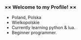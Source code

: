 ### ×× Welcome to my Profile! ××
- Poland, Polska
- Wielkopolskie
- Currently learning python & lua.
- Beginner programmer.

<!---
TheMaksymilianq/TheMaksymilianq is a ✨ special ✨ repository because its `README.md` (this file) appears on your GitHub profile.
You can click the Preview link to take a look at your changes.
--->
